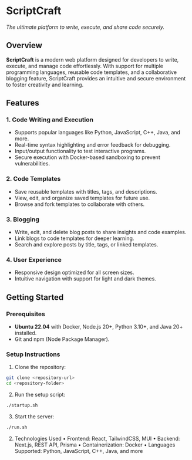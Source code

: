 # **ScriptCraft**

_The ultimate platform to write, execute, and share code securely._

## **Overview**

**ScriptCraft** is a modern web platform designed for developers to write, execute, and manage code effortlessly. With support for multiple programming languages, reusable code templates, and a collaborative blogging feature, ScriptCraft provides an intuitive and secure environment to foster creativity and learning.

## **Features**

### **1. Code Writing and Execution**

- Supports popular languages like Python, JavaScript, C++, Java, and more.
- Real-time syntax highlighting and error feedback for debugging.
- Input/output functionality to test interactive programs.
- Secure execution with Docker-based sandboxing to prevent vulnerabilities.

### **2. Code Templates**

- Save reusable templates with titles, tags, and descriptions.
- View, edit, and organize saved templates for future use.
- Browse and fork templates to collaborate with others.

### **3. Blogging**

- Write, edit, and delete blog posts to share insights and code examples.
- Link blogs to code templates for deeper learning.
- Search and explore posts by title, tags, or linked templates.

### **4. User Experience**

- Responsive design optimized for all screen sizes.
- Intuitive navigation with support for light and dark themes.

## **Getting Started**

### **Prerequisites**

- **Ubuntu 22.04** with Docker, Node.js 20+, Python 3.10+, and Java 20+ installed.
- Git and npm (Node Package Manager).

### **Setup Instructions**

1. Clone the repository:

```bash
git clone <repository-url>
cd <repository-folder>
```

2. Run the setup script:

```bash
./startup.sh
```

3. Start the server:

```bash
./run.sh
```

2. Technologies Used
   • Frontend: React, TailwindCSS, MUI
   • Backend: Next.js, REST API, Prisma
   • Containerization: Docker
   • Languages Supported: Python, JavaScript, C++, Java, and more
